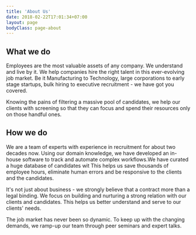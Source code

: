 ```yaml
---
title: 'About Us'
date: 2018-02-22T17:01:34+07:00
layout: page
bodyClass: page-about
---
```


## What we do

Employees are the most valuable assets of any company. We understand and live by it. We help companies hire the right talent in this ever-evolving job market. Be it Manufacturing to Technology, large corporations to early stage startups, bulk hiring to executive recruitment  - we have got you covered. 

Knowing the pains of filtering a massive pool of candidates, we help our clients with screening so that they can focus and spend their resources only on those handful ones. 

## How we do

We are a team of experts with experience in recruitment for about two decades now. Using our domain knowledge, we have developed an in-house software to track and automate complex workflows.We have curated a huge database of candidates wit This helps us save thousands of employee hours, eliminate human errors and be responsive to the clients and the candidates.

It's not just about business - we strongly believe that a contract more than a legal binding. We focus on building and nurturing a strong relation with our clients and candidates. This helps us better understand and serve to our clients' needs. 

The job market has never been so dynamic. To keep up with the changing demands, we ramp-up our team through peer seminars and expert talks. 